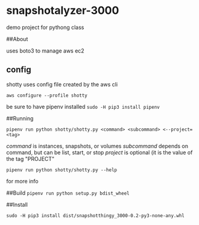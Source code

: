 # snapshotalyzer-3000
demo project for pythong class

##About

uses boto3 to manage aws ec2

## config

shotty uses config file created by the aws cli

`aws configure --profile shotty`

be sure to have pipenv installed
`sudo -H pip3 install pipenv`

##Running

`pipenv run python shotty/shotty.py <command> <subcommand> <--project=<tag>`

*command* is instances, snapshots, or volumes
*subcommand* depends on command, but can be list, start, or stop
*project* is optional (it is the value of the tag "PROJECT"

`pipenv run python shotty/shotty.py --help`

for more info

##Build
`pipenv run python setup.py bdist_wheel`

##Install

`sudo -H pip3 install dist/snapshotthingy_3000-0.2-py3-none-any.whl`

